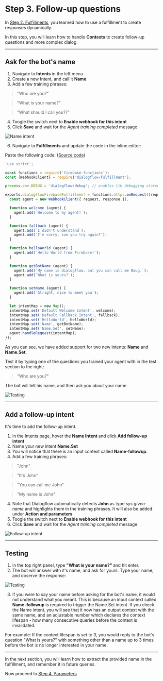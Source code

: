 # Step 3. Follow-up questions

In [Step 2. Fulfillments](https://github.com/tibbing/jwy-dlgflow-demo/tree/steps/2.Fulfillments), you learned how to use a fulfillment to create responses dynamically.

In this step, you will learn how to handle **Contexts** to create follow-up questions and more complex dialog. 


----
## Ask for the bot's name

1. Navigate to **Intents** in the left menu
2. Create a new Intent, and call it **Name**
3. Add a few training phrases:
>"Who are you?"

>"What is your name?"

>"What should I call you??"

4. Toogle the switch next to **Enable webhook for this intent**
5. Click **Save** and wait for the *Agent training completed* message

![Name intent](NameIntent.JPG?raw=true "Name intent")

6. Navigate to **Fulfillments** and update the code in the inline editor:



Paste the following code: ([Source code](/src/fulfillment-fn-node6.js))

```javascript
'use strict';

const functions = require('firebase-functions');
const {WebhookClient} = require('dialogflow-fulfillment');

process.env.DEBUG = 'dialogflow:debug'; // enables lib debugging statements

exports.dialogflowFirebaseFulfillment = functions.https.onRequest((request, response) => {
  const agent = new WebhookClient({ request, response });

  function welcome (agent) {
    agent.add(`Welcome to my agent!`);
  }

  function fallback (agent) {
    agent.add(`I didn't understand`);
    agent.add(`I'm sorry, can you try again?`);
  }

  function helloWorld (agent) {
    agent.add(`Hello World from Firebase!`);
  }

  function getBotName (agent) {
    agent.add(`My name is dialogflow, but you can call me Doug.`);
    agent.add(`What is yours?`);
  }

  function setName (agent) {
    agent.add(`Alright, nice to meet you`);
  }

  let intentMap = new Map();
  intentMap.set('Default Welcome Intent', welcome);
  intentMap.set('Default Fallback Intent', fallback);
  intentMap.set('HelloWorld', helloWorld);
  intentMap.set('Name', getBotName);
  intentMap.set('Name.Set', setName);
  agent.handleRequest(intentMap);
});
```

As you can see, we have added support for two new intents:
**Name** and **Name.Set**. 

Test it by typing one of the questions you trained your agent with in the test section to the right:

>"Who are you?"

The bot will tell his name, and then ask you about your name.

![Testing](NameTest.JPG?raw=true "Testing")


----
## Add a follow-up intent
It's time to add the follow-up intent.
1. In the Intents page, hover the **Name Intent** and click **Add follow-up intent**
2. Name your new intent **Name.Set**
3. You will notice that there is an input context called **Name-followup**.
3. Add a few training phrases:
>"John"

>"It's John"

>"You can call me John"

>"My name is John"

4. Note that Dialogflow automatically detects **John** as type *sys.given-name* and highlights them in the training phrases. It will also be added under **Action and parameters**
5. Toogle the switch next to **Enable webhook for this intent**
6. Click **Save** and wait for the *Agent training completed* message

![Follow-up intent](NameSet.JPG?raw=true "Follow-up intent")


----
## Testing

1. In the top right panel, type **"What is your name?"** and hit enter.
2. The bot will answer with it's name, and ask for yours. Type your name, and observe the response:

![Testing](NameSetTest.JPG?raw=true "Testing")

3. If you were to say your name before asking for the bot's name, it would not understand what you meant. This is because an input context called **Name-followup** is required to trigger the Name.Set intent. If you check the Name intent, you will see that it now has an output context with the same name, and an adjustable number which declares the context lifespan - how many consecutive queries before the context is invalidated. 

For example: If the context lifespan is set to 3, you would reply to the bot's question "What is yours?" with something other than a name up to 3 times before the bot is no longer interested in your name.

----

In the next section, you will learn how to extract the provided name in the fulfillment, and remember it in future queries.
 
Now proceed to [Step 4. Parameters](https://github.com/tibbing/jwy-dlgflow-demo/tree/steps/4.Parameters)

